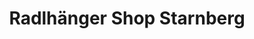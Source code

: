 ---
title: "Radlhänger Shop Starnberg"
url: /starnberg/radlhaenger-shop-starnberg/
shop: Fahrrad
---
